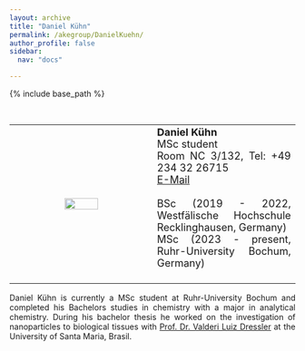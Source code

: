 ```yaml
---
layout: archive
title: "Daniel Kühn"
permalink: /akegroup/DanielKuehn/
author_profile: false
sidebar:
  nav: "docs"

---
```


{% include base_path %}

<font size="2"><br/></font>
<table> <style>table, th, td {border: transparent;}</style> <tr>
<td style="width:50%;" align="center" valign="middle"><img src="https://AKEckhardt.github.io/images/DanielKuehn_2024.jpeg" width="50%" height="auto%" align="middle"></td>
<td style="width:50%;" align="justify" valign="middle">
<font size="4">
<b>Daniel Kühn</b><br/>
MSc student<br/>
Room NC 3/132, Tel: +49 234 32 26715<br/>
<a href="mailto:Daniel.Kuehn@ruhr-uni-bochum.de">E-Mail</a><br/>
<br/>
BSc (2019 - 2022, Westfälische Hochschule Recklinghausen, Germany)<br/>
MSc (2023 - present, Ruhr-University Bochum, Germany)<br/>
<br/>

</font>
</td>
</tr></table>

<p style='text-align: justify;'>
Daniel Kühn is currently a MSc student at Ruhr-University Bochum and completed his Bachelors studies in chemistry with a major in analytical chemistry. 
During his bachelor thesis he worked on the investigation of nanoparticles to biological tissues with <a href="https://www.ufsm.br/laboratorios/laqia/prof-dr-valderi-l-dressler">Prof. Dr. Valderi Luiz Dressler</a> at the University of Santa Maria, Brasil.
</p>









